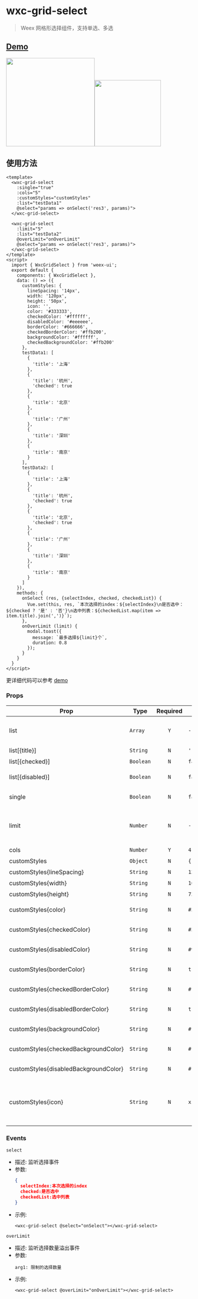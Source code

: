 # wxc-grid-select 

> Weex 网格形选择组件，支持单选、多选
  
## [Demo](https://h5.m.taobao.com/trip/wxc-grid-select/index.html?_wx_tpl=https%3A%2F%2Fh5.m.taobao.com%2Ftrip%2Fwxc-grid-select%2Fdemo%2Findex.native-min.js)

<img src="https://gw.alipayobjects.com/zos/rmsportal/KVPhzMhbGodSqBiRCEVQ.gif" width="240"><img src="https://gw.alipayobjects.com/zos/rmsportal/yJfbMufZVRJzKicHPQrn.png" width="180">

## 使用方法

```vue
<template>
  <wxc-grid-select
    :single="true"
    :cols="5"
    :customStyles="customStyles"
    :list="testData1"
    @select="params => onSelect('res3', params)">
  </wxc-grid-select>
  
  <wxc-grid-select
    :limit="5"
    :list="testData2"
    @overLimit="onOverLimit"
    @select="params => onSelect('res3', params)">
  </wxc-grid-select>
</template>
<script>
  import { WxcGridSelect } from 'weex-ui';
  export default {
    components: { WxcGridSelect },
    data: () => ({
      customStyles: {
        lineSpacing: '14px',
        width: '120px',
        height: '50px',
        icon: '',
        color: '#333333',
        checkedColor: '#ffffff',
        disabledColor: '#eeeeee',
        borderColor: '#666666',
        checkedBorderColor: '#ffb200',
        backgroundColor: '#ffffff',
        checkedBackgroundColor: '#ffb200'
      },
      testData1: [
        {
          'title': '上海'
        },
        {
          'title': '杭州',
          'checked': true
        },
        {
          'title': '北京'
        },
        {
          'title': '广州'
        },
        {
          'title': '深圳'
        },
        {
          'title': '南京'
        }
      ],
      testData2: [
        {
          'title': '上海'
        },
        {
          'title': '杭州',
          'checked': true
        },
        {
          'title': '北京',
          'checked': true
        },
        {
          'title': '广州'
        },
        {
          'title': '深圳'
        },
        {
          'title': '南京'
        }
      ]
    }),
    methods: {
      onSelect (res, {selectIndex, checked, checkedList}) {
        Vue.set(this, res, `本次选择的index：${selectIndex}\n是否选中：${checked ? '是' : '否'}\n选中列表：${checkedList.map(item => item.title).join(',')}`);
      },
      onOverLimit (limit) {
        modal.toast({
          message: `最多选择${limit}个`,
          duration: 0.8
        });
      }
    }
  }
</script>
```
更详细代码可以参考 [demo](https://github.com/apache/incubator-weex-ui/blob/master/example/grid-select/index.vue)

### Props

| Prop | Type | Required | Default | Description |
|-----|------|:-----:|--------|--------|
| list | `Array` | `Y`| `-` | 数据列表，可以动态更新 |
| list[{title}]| `String` | `N`|`''` | 标题 |
| list[{checked}]| `Boolean` |`N`| `false` | 是否选中 |
| list[{disabled}]| `Boolean` |`N`| `false` | 是否不可选中 |
| single | `Boolean` |`N`| `false` | 是否单选模式 |
| limit | `Number` | `N`|  `-` | 多选模式下选择数量限制，可以动态更新 |
| cols | `Number` | `Y`| `4` | 列数 |
| customStyles | `Object` |`N`| `{}` | 自定义样式 |
| customStyles{lineSpacing} | `String` | `N`|`12px` | 行间距 |
| customStyles{width} | `String` |`N`| `166px` | item的宽度 |
| customStyles{height} | `String` |`N`| `72px` | item的高度 |
| customStyles{color} | `String` |`N`| `#3d3d3d` | 正常状态文字色值 |
| customStyles{checkedColor} | `String` |`N`| `#3d3d3d` | 选中状态文字色值  |
| customStyles{disabledColor} | `String` |`N`| `#9b9b9b` | 不可选状态文字色值 |
| customStyles{borderColor} | `String` |`N`| `transparent` | 正常状态边框色值 |
| customStyles{checkedBorderColor} |`String` |`N`|  `#ffb200` | 选中状态边框色值 |
| customStyles{disabledBorderColor} | `String` | `N`|`transparent` | 不可选状态边框色值 |
| customStyles{backgroundColor} | `String` | `N`|`#f6f6f6` | 正常状态背景色值 |
| customStyles{checkedBackgroundColor} | `String` |`N`| `#ffffff` | 选中状态背景色值 |
| customStyles{disabledBackgroundColor} | `String` | `N`|`#f6f6f6` | 不可选状态背景色值 |
| customStyles{icon} | `String` | `N`| `x` | 选中状态icon，base64或url，传空则不显示 |


### Events
`select`
- 描述: 监听选择事件
- 参数: 
    ```json
    {
      selectIndex:本次选择的index
      checked:是否选中
      checkedList:选中列表
    }
    ```
- 示例:
    ```vue
    <wxc-grid-select @select="onSelect"></wxc-grid-select>
    ```
  
`overLimit`
- 描述: 监听选择数量溢出事件
- 参数: 
    ```
    arg1: 限制的选择数量
    ```
- 示例:
    ```
    <wxc-grid-select @overLimit="onOverLimit"></wxc-grid-select>
    ```
